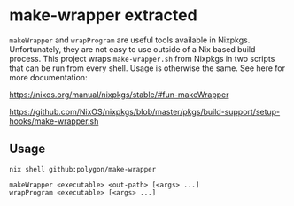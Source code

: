 # make-wrapper extracted

`makeWrapper` and `wrapProgram` are useful tools available in Nixpkgs. Unfortunately, they are not easy to use outside of a Nix based build process. This project wraps `make-wrapper.sh` from Nixpkgs in two scripts that can be run from every shell. Usage is otherwise the same. See here for more documentation:

https://nixos.org/manual/nixpkgs/stable/#fun-makeWrapper

https://github.com/NixOS/nixpkgs/blob/master/pkgs/build-support/setup-hooks/make-wrapper.sh

## Usage

```
nix shell github:polygon/make-wrapper

makeWrapper <executable> <out-path> [<args> ...]
wrapProgram <executable> [<args> ...]